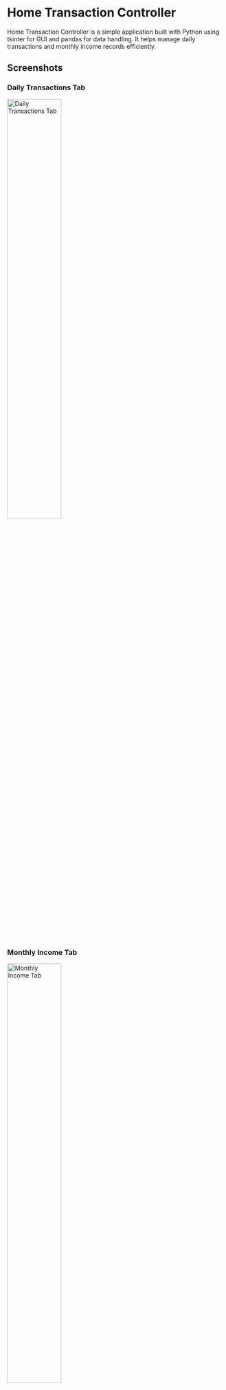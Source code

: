 # Home Transaction Controller

Home Transaction Controller is a simple application built with Python using tkinter for GUI and pandas for data handling. It helps manage daily transactions and monthly income records efficiently.

## Screenshots

### Daily Transactions Tab
<img src="https://github.com/skmirajulislam/Home-transaction-Controller/raw/master/1pn.png" alt="Daily Transactions Tab" style="width: 50%; height: auto;">

### Monthly Income Tab
<img src="https://github.com/skmirajulislam/Home-transaction-Controller/raw/master/2pn.png" alt="Monthly Income Tab" style="width: 50%; height: auto;">

### Download Functionality
<img src="https://github.com/skmirajulislam/Home-transaction-Controller/raw/master/3pn.png" alt="Download Functionality" style="width: 50%; height: auto;">

## Features

- **Daily Transactions Tab**: Allows users to input daily transactions including product name, price, family member, date, and time.
- **Monthly Income Tab**: Enables users to input monthly income details such as paid person, amount paid, amount not paid, date, and location.
- **Download Functionality**: Provides options to download daily transactions and monthly income records in Excel format.
- **User-Friendly Interface**: Simple and intuitive interface for easy data entry and management.

## How to Use

1. Clone the repository:
```bash
   git clone https://github.com/skmirajulislam/Home-transaction-Controller.git
```

